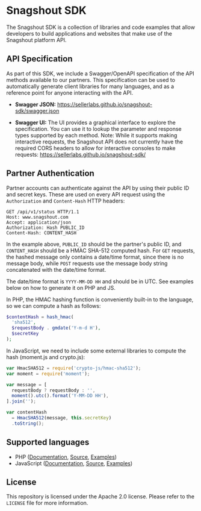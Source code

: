 # Snagshout SDK

The Snagshout SDK is a collection of libraries and code examples that allow
developers to build applications and websites that make use of the Snagshout
platform API.

## API Specification

As part of this SDK, we include a Swagger/OpenAPI specification of the API
methods available to our partners. This specification can be used to
automatically generate client libraries for many languages, and as a reference
point for anyone interacting with the API.

- **Swagger JSON:** https://sellerlabs.github.io/snagshout-sdk/swagger.json

- **Swagger UI:** The UI provides a graphical interface to explore the
  specification. You can use it to lookup the parameter and response types
  supported by each method. Note: While it supports making interactive
  requests, the Snagshout API does not currently have the required CORS headers
  to allow for interactive consoles to make requests:
  https://sellerlabs.github.io/snagshout-sdk/

## Partner Authentication

Partner accounts can authenticate against the API by using their public ID and
secret keys. These are used on every API request using the `Authorization` and
`Content-Hash` HTTP headers:

```http
GET /api/v1/status HTTP/1.1
Host: www.snagshout.com
Accept: application/json
Authorization: Hash PUBLIC_ID
Content-Hash: CONTENT_HASH

```

In the example above, `PUBLIC_ID` should be the partner's public ID, and
`CONTENT_HASH` should be a HMAC SHA-512 computed hash. For `GET` requests, the
hashed message only contains a date/time format, since there is no message body,
while `POST` requests use the message body string concatenated with the
date/time format.

The date/time format is `YYYY-MM-DD HH` and should be in UTC. See examples
below on how to generate it on PHP and JS.

In PHP, the HMAC hashing function is conveniently built-in to the language, so
we can compute a hash as follows:

```php
$contentHash = hash_hmac(
  'sha512',
  $requestBody . gmdate('Y-m-d H'),
  $secretKey
);
```

In JavaScript, we need to include some external libraries to compute the hash
(moment.js and crypto.js):

```js
var HmacSHA512 = require('crypto-js/hmac-sha512');
var moment = require('moment');

var message = [
  requestBody ? requestBody : '',
  moment().utc().format('Y-MM-DD HH'),
].join('');

var contentHash
  = HmacSHA512(message, this.secretKey)
  .toString();
```
## Supported languages

- PHP ([Documentation][php-docs], [Source][php-src], [Examples][php-examples])
- JavaScript ([Documentation][js-docs], [Source][js-src],
  [Examples][js-examples])

## License

This repository is licensed under the Apache 2.0 license. Please refer to the
`LICENSE` file for more information.

[php-docs]: https://sellerlabs.github.io/snagshout-sdk/php/
[php-src]: https://github.com/sellerlabs/snagshout-sdk/tree/master/php/src
[php-examples]: https://github.com/sellerlabs/snagshout-sdk/tree/master/php/examples

[js-docs]: https://github.com/sellerlabs/snagshout-sdk/tree/master/js#readme
[js-src]: https://github.com/sellerlabs/snagshout-sdk/tree/master/js/src
[js-examples]: https://github.com/sellerlabs/snagshout-sdk/tree/master/js/examples
